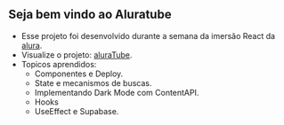 

## Seja bem vindo ao Aluratube
- Esse projeto foi desenvolvido durante a semana da imersão React da <a href="https://www.alura.com.br/" target="_blank">alura</a>.
- Visualize o projeto: <a href="https://aluratube-navy.vercel.app/" target="_blank">aluraTube</a>.
- Topicos aprendidos:
    - Componentes e Deploy.
    - State e mecanismos de buscas.
    - Implementando Dark Mode com ContentAPI.
    - Hooks
    - UseEffect e Supabase.